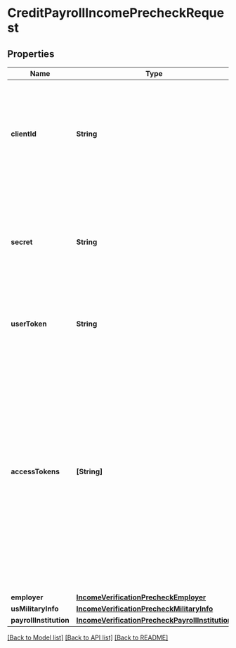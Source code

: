 # CreditPayrollIncomePrecheckRequest

## Properties
Name | Type | Description | Notes
------------ | ------------- | ------------- | -------------
**clientId** | **String** | Your Plaid API &#x60;client_id&#x60;. The &#x60;client_id&#x60; is required and may be provided either in the &#x60;PLAID-CLIENT-ID&#x60; header or as part of a request body. | [optional] 
**secret** | **String** | Your Plaid API &#x60;secret&#x60;. The &#x60;secret&#x60; is required and may be provided either in the &#x60;PLAID-SECRET&#x60; header or as part of a request body. | [optional] 
**userToken** | **String** | The user token associated with the User data is being requested for. | [optional] 
**accessTokens** | **[String]** | An array of access tokens corresponding to Items belonging to the user whose eligibility is being checked. Note that if the Items specified here are not already initialized with &#x60;transactions&#x60;, providing them in this field will cause these Items to be initialized with (and billed for) the Transactions product. | [optional] 
**employer** | [**IncomeVerificationPrecheckEmployer**](IncomeVerificationPrecheckEmployer.md) |  | [optional] 
**usMilitaryInfo** | [**IncomeVerificationPrecheckMilitaryInfo**](IncomeVerificationPrecheckMilitaryInfo.md) |  | [optional] 
**payrollInstitution** | [**IncomeVerificationPrecheckPayrollInstitution**](IncomeVerificationPrecheckPayrollInstitution.md) |  | [optional] 

[[Back to Model list]](../README.md#documentation-for-models) [[Back to API list]](../README.md#documentation-for-api-endpoints) [[Back to README]](../README.md)


